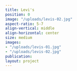 ```yaml
---
title: Levi's
position: 0
image: "/uploads/levis-02.jpg"
aspect-ratio: 5-7
align-vertical: middle
align-horizontal: center
size: medium
images:
- "/uploads/levis-01.jpg"
- "/uploads/levis-02.jpg"
publication: 
layout: project
---
```


